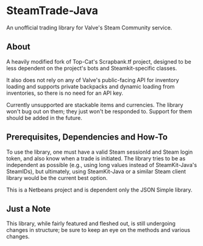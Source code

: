 SteamTrade-Java
===============

An unofficial trading library for Valve's Steam Community service.


About
-----

A heavily modified fork of Top-Cat's Scrapbank.tf project, designed to be less dependent on the project's bots and Steamkit-specific classes.

It also does not rely on any of Valve's public-facing API for inventory loading and supports private backpacks and dynamic loading from inventories, so there is no need for an API key.

Currently unsupported are stackable items and currencies.  The library won't bug out on them; they just won't be responded to.  Support for them should be added in the future.


Prerequisites, Dependencies and How-To
--------------------------------------

To use the library, one must have a valid Steam sessionId and Steam login token, and also know when a trade is initiated. The library tries to be as independent as possible (e.g., using long values instead of SteamKit-Java's SteamIDs), but ultimately, using SteamKit-Java or a similar Steam client library would be the current best option.

This is a Netbeans project and is dependent only the JSON Simple library.

Just a Note
-----------

This library, while fairly featured and fleshed out, is still undergoing changes in structure; be sure to keep an eye on the methods and various changes.
